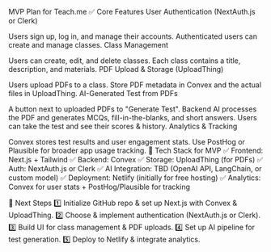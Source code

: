 MVP Plan for Teach.me
✅ Core Features
User Authentication (NextAuth.js or Clerk)

Users sign up, log in, and manage their accounts.
Authenticated users can create and manage classes.
Class Management

Users can create, edit, and delete classes.
Each class contains a title, description, and materials.
PDF Upload & Storage (UploadThing)

Users upload PDFs to a class.
Store PDF metadata in Convex and the actual files in UploadThing.
AI-Generated Test from PDFs

A button next to uploaded PDFs to "Generate Test".
Backend AI processes the PDF and generates MCQs, fill-in-the-blanks, and short answers.
Users can take the test and see their scores & history.
Analytics & Tracking

Convex stores test results and user engagement stats.
Use PostHog or Plausible for broader app usage tracking.
📌 Tech Stack for MVP
✅ Frontend: Next.js + Tailwind
✅ Backend: Convex
✅ Storage: UploadThing (for PDFs)
✅ Auth: NextAuth.js or Clerk
✅ AI Integration: TBD (OpenAI API, LangChain, or custom model)
✅ Deployment: Netlify (initially for free hosting)
✅ Analytics: Convex for user stats + PostHog/Plausible for tracking

🚀 Next Steps
1️⃣ Initialize GitHub repo & set up Next.js with Convex & UploadThing.
2️⃣ Choose & implement authentication (NextAuth.js or Clerk).
3️⃣ Build UI for class management & PDF uploads.
4️⃣ Set up AI pipeline for test generation.
5️⃣ Deploy to Netlify & integrate analytics.